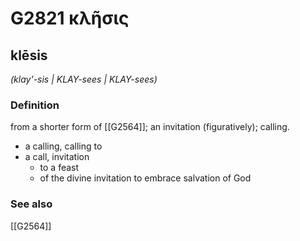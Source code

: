 # G2821 κλῆσις

## klēsis

_(klay'-sis | KLAY-sees | KLAY-sees)_

### Definition

from a shorter form of [[G2564]]; an invitation (figuratively); calling.

- a calling, calling to
- a call, invitation
  - to a feast
  - of the divine invitation to embrace salvation of God

### See also

[[G2564]]

